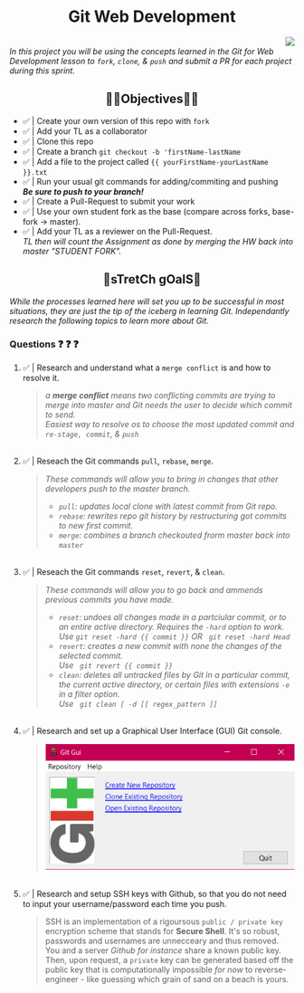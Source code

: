 <h1 align="center">Git Web Development</h1>
<img align="right" src="https://img.shields.io/badge/Lambda School Assignment-Git-RED?style=flat&logo=appveyor"/><br>
<i align="center">In this project you will be using the concepts learned in the Git for Web Development lesson to <code>fork</code>, <code>clone</code>, & <code>push</code> and submit a PR for each project during this sprint.</i>


<h2 align="center">🕵🏿‍Objectives🕵🏿‍</h2>
 <ul>
  <li>✅ | Create your own version of this repo with <code>fork</code></li>
  <li>✅ | Add your TL as a collaborator</li>
  <li>✅ | Clone this repo</li>
  <li>✅ | Create a branch <code>git checkout -b 'firstName-lastName</code></li>
  <li>✅ | Add a file to the project called <code>{{ yourFirstName-yourLastName }}.txt</code></li>
  <li>✅ | Run your usual git commands for adding/commiting and pushing</li>
      <b><i>Be sure to push to your branch!</i></b>
  <li>✅ | Create a Pull-Request to submit your work</li>
  <li>✅ | Use your own student fork as the base (compare across forks, base-fork -> master).</li>
  <li>✅ | Add your TL as a reviewer on the Pull-Request.</li>
     <i>TL then will count the Assignment as done by merging the HW back into master "STUDENT FORK".</i>
</ul>

<h2 align="center">🥅sTretCh gOalS🥅</h2>
<i align="center">While the processes learned here will set you up to be successful in most situations, they are just the tip of the iceberg in learning Git. Independantly research the following topics to learn more about Git.</i>

<h3>Questions ❓ ❓ ❓</h3>
<ol>
 <li>✅ | Research and understand what a <code>merge conflict</code> is and how to resolve it.
 <blockquote><i>a <b>merge conflict</b> means two conflicting commits are trying to merge into master and Git needs the user to decide which commit to send.<br>Easiest way to resolve os to choose the most updated commit and <code>re-stage, commit</code>, & <code>push</code></i></blockquote><br></li>

 <li>✅ | Reseach the Git commands <code>pull</code>, <code>rebase</code>, <code>merge</code>.
 <blockquote><i>These commands will allow you to bring in changes that other developers push to the master branch.<br>
  <ul>
   <li><code>pull</code>: updates local clone with latest commit from Git repo.</li>
   <li><code>rebase</code>: rewrites repo git history by restructuring got commits to new first commit.</li>
   <li><code>merge</code>:  combines a branch checkouted frorm master back into <code>master</code></li>
  </ul></i></blockquote><br></li>

  <li>✅ | Reseach the Git commands <code>reset</code>, <code>revert</code>, & <code>clean</code>.<br><blockquote><i>These commands will allow you to go back and ammends previous commits you have made.
   <ul>
    <li><code>reset</code>: undoes all changes made in a partciular commit, or to an entire active directory. Requires the <code>-hard</code> option to work.<br>Use <code>git reset -hard {{ commit }}</code> OR <code> git reset -hard Head</code></li>
    <li><code>revert</code>: creates a new commit with none the changes of the selected commit.<br> Use <code> git revert {{ commit }}</code></li>
    <li><code>clean</code>: deletes all untracked files</code> by Git in a particular commit, the current active directory, or certain files with extensions <code>-e</code> in a filter option.<br> Use <code> git clean [ -d [[ regex_pattern ]]</code></li>
    </ul></i></blockquote></li>
   </ul><br></li>

  <li>✅ | Research and set up a Graphical User Interface (GUI) Git console.<br> 
   <blockquote><img src="git-gui.png"/></blockquote><br></li>

  <li>✅ | Research and setup SSH keys with Github, so that you do not need to input your username/password each time you push.
  <blockquote>SSH is an implementation of a rigoursous <code>public / private key</code> encryption scheme that stands for <b>Secure Shell</b>. It's so robust, passwords and usernames are unnecceary and thus removed. You and a server <i>Github for instance</i> share a known public key. Then, upon request, a <code>private</code> key can be generated based off the public key that is computationally impossible <i>for now</i> to reverse-engineer - like guessing which grain of sand on a beach is yours.</li> 
</ul>